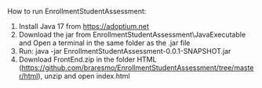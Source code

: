 How to run EnrollmentStudentAssessment:

1. Install Java 17 from https://adoptium.net
2. Download the jar from EnrollmentStudentAssessment\JavaExecutable and Open a terminal in the same folder as the .jar file
3. Run: java -jar EnrollmentStudentAssessment-0.0.1-SNAPSHOT.jar
4. Download FrontEnd.zip in the folder HTML (https://github.com/braresmo/EnrollmentStudentAssessment/tree/master/html), unzip and open index.html
